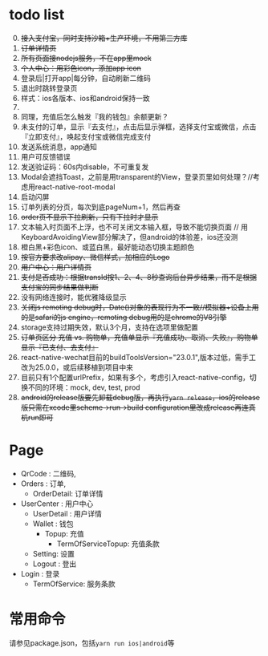 # todo list

0. ~~接入支付宝，同时支持沙箱+生产环境，不用第三方库~~
1. ~~订单详情页~~
2. ~~所有页面接nodejs服务，不在app里mock~~
3. ~~个人中心：用彩色icon，添加app icon~~
3. 登录后|打开app|每分钟，自动刷新二维码
4. 退出时跳转登录页
5. 样式：ios各版本、ios和android保持一致
6. 
6. 同理，充值后怎么触发『我的钱包』余额更新？
7. 未支付的订单，显示『去支付』，点击后显示弹框，选择支付宝或微信，点击『立即支付』，唤起支付宝或微信完成支付
7. 发送系统消息，app通知
8. 用户可反馈错误
9. 发送验证码：60s内disable，不可重复发
10. Modal会遮挡Toast，之前是用transparent的View，登录页里如何处理？//考虑用react-native-root-modal
11. 启动闪屏
12. 订单列表的分页，每次到底pageNum+1，然后再查
14. ~~order页不显示下拉刷新，只有下拉时才显示~~
15. 文本输入时页面不上浮，也不可关闭文本输入框，导致不能切换页面 // 用KeyboardAvoidingView部分解决了，但android的体验差，ios还没测
16. 橙白黑+彩色icon、或蓝白黑，最好能动态切换主题颜色
18. ~~按官方要求改alipay、微信样式，加相应的Logo~~
20. ~~用户中心：用户详情页~~
21. ~~支付是否成功：根据transId按1、2、4、8秒查询后台异步结果，而不是根据支付宝的同步结果做判断~~
22. 没有网络连接时，能优雅降级显示
23. ~~关闭js remoting debug时，Date()对象的表现行为不一致//模拟器+设备上用的是safari的js engine，remoting debug用的是chrome的V8引擎~~
24. storage支持过期失效，默认3个月，支持在选项里做配置
26. ~~订单页区分 充值 vs. 购物单，充值单显示『充值成功、取消、失败』，购物单显示『已支付、去支付』~~
27. react-native-wechat目前的buildToolsVersion="23.0.1",版本过低，需手工改为25.0.0，或后续移植到项目中来
28. 目前只有1个配置urlPrefix，如果有多个，考虑引入react-native-config，切换不同的环境：mock, dev, test, prod
29. ~~android的release版要先卸载debug版，再执行`yarn release`，ios的release版只需在xcode里scheme->run->build configuration里改成release再连真机run即可~~


# Page

- QrCode : 二维码,
- Orders : 订单,
  - OrderDetail: 订单详情
- UserCenter : 用户中心
  - UserDetail : 用户详情
  - Wallet : 钱包
  	- Topup: 	充值
  		- TermOfServiceTopup: 充值条款
  - Setting: 设置
  - Logout : 登出
- Login : 登录
	- TermOfService: 服务条款

# 常用命令

请参见package.json，包括`yarn run ios|android`等
